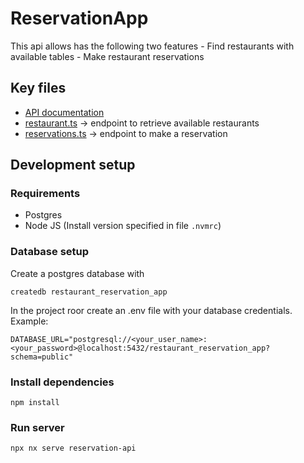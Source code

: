 # ReservationApp
This api allows has the following two features
    - Find restaurants with available tables 
    - Make restaurant reservations

## Key files
- [API documentation](apps/reservation-api/src/app/routes/docs.md)
- [restaurant.ts](apps/reservation-api/src/app/routes/restaurants.ts) -> endpoint to retrieve available restaurants
- [reservations.ts](apps/reservation-api/src/app/routes/reservations.ts) -> endpoint to make a reservation

## Development setup
### Requirements
- Postgres
- Node JS (Install version specified in file `.nvmrc`)

### Database setup
Create a postgres database with
```
createdb restaurant_reservation_app
```
In the project roor create an .env file with your database credentials. Example:
```
DATABASE_URL="postgresql://<your_user_name>:<your_password>@localhost:5432/restaurant_reservation_app?schema=public"
```

### Install dependencies
```
npm install
```
### Run server
```sh
npx nx serve reservation-api
```
